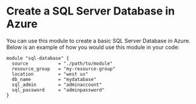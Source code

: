 # Create a SQL Server Database in Azure

You can use this module to create a basic SQL Server Database in Azure. Below is an example of how you would use this module in your code:

```
module "sql-database" {
  source           = "./path/to/module"
  resource_group   = "my-resource-group"
  location         = "west us"
  db_name          = "mydatabase"
  sql_admin        = "adminaccount"
  sql_password     = "adminpassword"
}
```